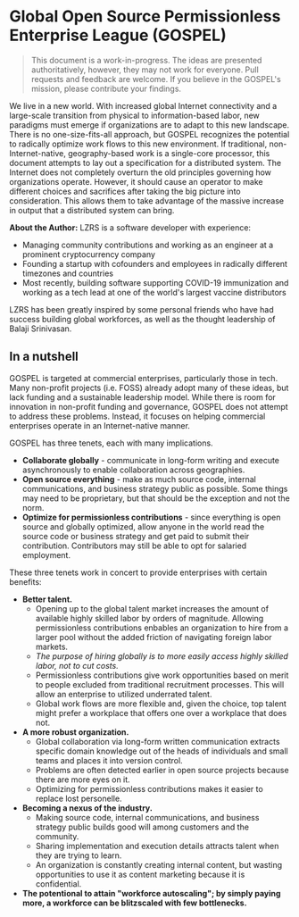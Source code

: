 # Global Open Source Permissionless Enterprise League (GOSPEL)

> This document is a work-in-progress. The ideas are presented authoritatively, however, they may not work for everyone. Pull requests and feedback are welcome. If you believe in the GOSPEL's mission, please contribute your findings.

We live in a new world. With increased global Internet connectivity and a large-scale transition from physical to information-based labor, new paradigms must emerge if organizations are to adapt to this new landscape. There is no one-size-fits-all approach, but GOSPEL recognizes the potential to radically optimize work flows to this new environment. If traditional, non-Internet-native, geography-based work is a single-core processor, this document attempts to lay out a specification for a distributed system. The Internet does not completely overturn the old principles governing how organizations operate. However, it should cause an operator to make different choices and sacrifices after taking the big picture into consideration. This allows them to take advantage of the massive increase in output that a distributed system can bring.

**About the Author:** LZRS is a software developer with experience:
* Managing community contributions and working as an engineer at a prominent cryptocurrency company
* Founding a startup with cofounders and employees in radically different timezones and countries
* Most recently, building software supporting COVID-19 immunization and working as a tech lead at one of the world's largest vaccine distributors

LZRS has been greatly inspired by some personal friends who have had success building global workforces, as well as the thought leadership of Balaji Srinivasan.

## In a nutshell
GOSPEL is targeted at commercial enterprises, particularly those in tech. Many non-profit projects (i.e. FOSS) already adopt many of these ideas, but lack funding and a sustainable leadership model. While there is room for innovation in non-profit funding and governance, GOSPEL does not attempt to address these problems. Instead, it focuses on helping commercial enterprises operate in an Internet-native manner.

GOSPEL has three tenets, each with many implications.
* **Collaborate globally** - communicate in long-form writing and execute asynchronously to enable collaboration across geographies.
* **Open source everything** - make as much source code, internal communications, and business strategy public as possible. Some things may need to be proprietary, but that should be the exception and not the norm.
* **Optimize for permissionless contributions** - since everything is open source and globally optimized, allow anyone in the world read the source code or business strategy and get paid to submit their contribution. Contributors may still be able to opt for salaried employment.

These three tenets work in concert to provide enterprises with certain benefits:
* **Better talent.** 
  * Opening up to the global talent market increases the amount of available highly skilled labor by orders of magnitude. Allowing permissionless contributions enbables an organization to hire from a larger pool without the added friction of navigating foreign labor markets.
  * _The purpose of hiring globally is to more easily access highly skilled labor, not to cut costs._ 
  * Permissionless contributions give work opportunities based on merit to people excluded from traditional recruitment processes. This will allow an enterprise to utilized underrated talent.
  * Global work flows are more flexible and, given the choice, top talent might prefer a workplace that offers one over a workplace that does not.
* **A more robust organization.** 
  * Global collaboration via long-form written communication extracts specific domain knowledge out of the heads of individuals and small teams and places it into version control. 
  * Problems are often detected earlier in open source projects because there are more eyes on it.
  * Optimizing for permissionless contributions makes it easier to replace lost personelle.
* **Becoming a nexus of the industry.**
  * Making source code, internal communications, and business strategy public builds good will among customers and the community.
  * Sharing implementation and execution details attracts talent when they are trying to learn.
  * An organization is constantly creating internal content, but wasting opportunities to use it as content marketing because it is confidential.
* **The potentional to attain "workforce autoscaling"; by simply paying more, a workforce can be blitzscaled with few bottlenecks.**
